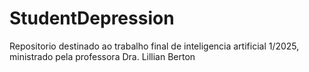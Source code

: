 # StudentDepression
Repositorio destinado ao trabalho final de inteligencia artificial 1/2025, ministrado pela professora Dra. Lillian Berton
